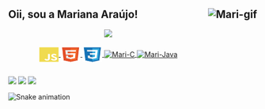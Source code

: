## Oii, sou a Mariana Araújo!  <img align="right" alt="Mari-gif" height="100" width="100" src="https://i.picasion.com/pic92/fa9125b63f058e4e9ed86444c96f31e4.gif">

<div align="center">
  <a href="https://github.com/mari254314">
  <img height="180em" src="https://github-readme-stats.vercel.app/api/top-langs/?username=mari254314&layout=compact&theme=dark")](https://github.com/mari254314/github-readme-stats"/>
</div>

<div style="display: inline_block" align="center"><br>
  <img align="center" alt="Mari-Js" height="30" width="40" src="https://raw.githubusercontent.com/devicons/devicon/master/icons/javascript/javascript-plain.svg">
  <img align="center" alt="Mari-HTML" height="30" width="40" src="https://raw.githubusercontent.com/devicons/devicon/master/icons/html5/html5-original.svg">
  <img align="center" alt="Mari-CSS" height="30" width="40" src="https://raw.githubusercontent.com/devicons/devicon/master/icons/css3/css3-original.svg">
  <img align="center" alt="Mari-C" height="30" width="40" src="https://cdn.jsdelivr.net/gh/devicons/devicon/icons/c/c-original.svg" />
  <img align="center" alt="Mari-Java" height="30" width="40" src="https://cdn.jsdelivr.net/gh/devicons/devicon/icons/java/java-original.svg" /> <br>
</div>
 
##
                                                                                                                                            
 <div> 
    <a href="https://instagram.com/eu.mari.araujo" target="_blank"><img src="https://img.shields.io/badge/-Instagram-%23E4405F?style=for-the-badge&logo=instagram&logoColor=white" target="_blank"></a>
    <a href = "mailto:maripereiraaraujo2402@gmail.com"><img src="https://img.shields.io/badge/-Gmail-%23333?style=for-the-badge&logo=gmail&logoColor=white" target="_blank"></a>
    <a href="https://www.linkedin.com/in/mariana-araujo2402" target="_blank"><img src="https://img.shields.io/badge/-LinkedIn-%230077B5?style=for-the-badge&logo=linkedin&logoColor=white" target="_blank"></a> <br>    
</div>

   ![Snake animation](https://github.com/mari254314/mari254314/blob/output/github-contribution-grid-snake.svg)

